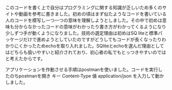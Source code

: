このコードを書く上で自分はプログラミングに関する知識が乏しいため多くのサイトや動画を参考に書きました。初めの頃はまず似たようなコードを書いている人のコードを模写し一つ一つの意味を理解しようとしました。その中で初めは意味も分からなかったコードの意味がわかったり書き方がわかってくるようになり少しずつ手が動くようになりました。技術の選定理由は初めはSQ liteと標準パッケージだけで進めようとしていたのですがどうしてもコードが長くなったりわかりにくかったためechoを取り入れました。SQliteとechoを選んだ理由としてはどちらも扱いやすいと紹介されており、初心者の私でもとっつきやすいのではと考えたからです。

アプリケーションを作動させる手順はpostmanを使いました。コードを実行したのちpostmanを開き
キー Content-Type
値 application/json
を入力して動かしました。
